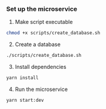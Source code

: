 ### Set up the microservice

1. Make script executable

```bash
chmod +x scripts/create_database.sh
```

2. Create a database

```bash
./scripts/create_database.sh
```

3. Install dependencies

```bash
yarn install
```

4. Run the microservice

```bash
yarn start:dev
```
